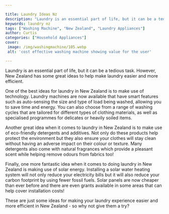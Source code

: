 ```yaml
---

title: Laundry Ideas Nz
description: "Laundry is an essential part of life, but it can be a tedious task. However, New Zealand has some great ideas to help make laundry...check it out to learn"
keywords: laundry nz
tags: ["Washing Machine", "New Zealand", "Laundry Appliances"]
author: Curtis
categories: ["Household Appliances"]
cover: 
 image: /img/washingmachine/105.webp
 alt: 'cost effective washing machine showing value for the user'

---
```


Laundry is an essential part of life, but it can be a tedious task. However, New Zealand has some great ideas to help make laundry easier and more efficient.

One of the best ideas for laundry in New Zealand is to make use of technology. Laundry machines are now available that have smart features such as auto-sensing the size and type of load being washed, allowing you to save time and energy. You can also choose from a range of washing cycles that are tailored for different types of clothing materials, as well as specialised programmes for delicates or heavily soiled items. 

Another great idea when it comes to laundry in New Zealand is to make use of eco-friendly detergents and additives. Not only do these products help protect the environment but they also ensure your clothes will stay clean without having an adverse impact on their colour or texture. Many detergents also come with natural fragrances which provide a pleasant scent while helping remove odours from fabrics too!

Finally, one more fantastic idea when it comes to doing laundry in New Zealand is making use of solar energy. Installing a solar water heating system will not only reduce your electricity bills but it will also reduce your carbon footprint by using fewer fossil fuels. Solar panels are now cheaper than ever before and there are even grants available in some areas that can help cover installation costs! 

These are just some ideas for making your laundry experience easier and more efficient in New Zealand - so why not give them a try?
